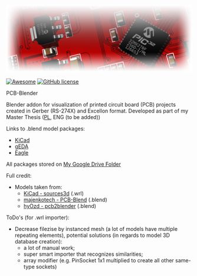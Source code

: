 [![AWESOME CHEATSHEETS LOGO](_design/Logo2.png)]()

[![Awesome](https://awesome.re/badge.svg)](https://awesome.re) [![GitHub license](https://img.shields.io/badge/license-MIT-blue.svg)](https://github.com/adammak23/FreePCB-Blender/blob/master/LICENSE)


PCB-Blender

Blender addon for visualization of printed circuit board (PCB) projects created in Gerber (RS-274X) and Excellon format.
Developed as part of my Master Thesis ([PL](https://github.com/adammak23/PCB-Blender/blob/master/xelatex-mgr-master/magisterka.pdf), ENG (to be added))

Links to .blend model packages:
- [KiCad](https://drive.google.com/file/d/13XPhmWK7C0UOgMiue4U_l_PDTFWbCmsc/view?usp=sharing)
- [gEDA](https://drive.google.com/file/d/1f8NjVyEgBYInyVxm_Tka4bmXz_6UZx5u/view?usp=sharing)
- [Eagle](https://drive.google.com/file/d/1A_rOZ67kWDz7st1iD3GfgFiSNWOtfTx2/view?usp=sharing)


All packages stored on [My Google Drive Folder](https://drive.google.com/drive/folders/1vVREEy2yFZxJN8ogHBjQFaNlgMFhQrmn?usp=sharing)

Full credit:
- Models taken from:
	- [KiCad - sources3d](https://github.com/kicad/packages3d-source) (.wrl)
	- [majenkotech - PCB-Blend](https://github.com/majenkotech/PCB-Blend) (.blend)
	- [hyOzd - pcb2blender](https://bitbucket.org/hyOzd/pcb2blender/src/master/) (.blend)

ToDo's (for .wrl importer):
- Decrease filezise by instanced mesh (a lot of models have multiple repeating elements), potential solutions (in regards to model 3D database creation):
	- a lot of manual work;
	- super smart importer that recognizes similarities;
	- array modifier (e.g. PinSocket 1x1 multiplied to create all other same-type sockets)


